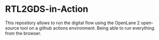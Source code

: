 # RTL2GDS-in-Action

This repository allows to run the digital flow using the OpenLane 2 open-source tool on a github actions environment. Being able to run everything from the browser.
